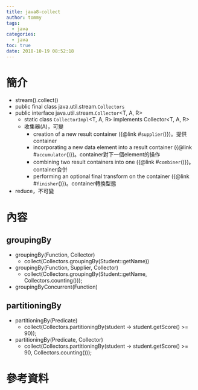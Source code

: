 ```yaml
---
title: java8-collect
author: tommy
tags:
  - java
categories:
  - java
toc: true
date: 2018-10-19 08:52:18
---
```


# 簡介

- stream().collect()
- public final class java.util.stream.`Collectors`
- public interface java.util.stream.`Collector`<T, A, R>
  - static class `CollectorImpl`<T, A, R> implements Collector<T, A, R>
  - 收集器(A)，可變
    -  creation of a new result container ({@link #`supplier`()})。提供container
    -  incorporating a new data element into a result container ({@link #`accumulator`()})。container對下一個element的操作
    -  combining two result containers into one ({@link #`combiner`()})。container合併
    -  performing an optional final transform on the container ({@link #`finisher`()})。container轉換型態
- reduce，不可變

<!--more-->
# 內容

## groupingBy
- groupingBy(Function, Collector)
  - collect(Collectors.groupingBy(Student::getName))
- groupingBy(Function, Supplier, Collector)
  - collect(Collectors.groupingBy(Student::getName, Collectors.counting()));
- groupingByConcurrent(Function)



## partitioningBy
- partitioningBy(Predicate)
  - collect(Collectors.partitioningBy(student -> student.getScore() >= 90));
- partitioningBy(Predicate, Collector)
  - collect(Collectors.partitioningBy(student -> student.getScore() >= 90, Collectors.counting()));






# 參考資料


